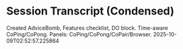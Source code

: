 # Session Transcript (Condensed)

Created AdviceBomb, Features checklist, DO block. Time-aware CoPing/CoPong. Panels: CoPing/CoPong/CoPair/Browser. 2025-10-09T02:52:57.225864

